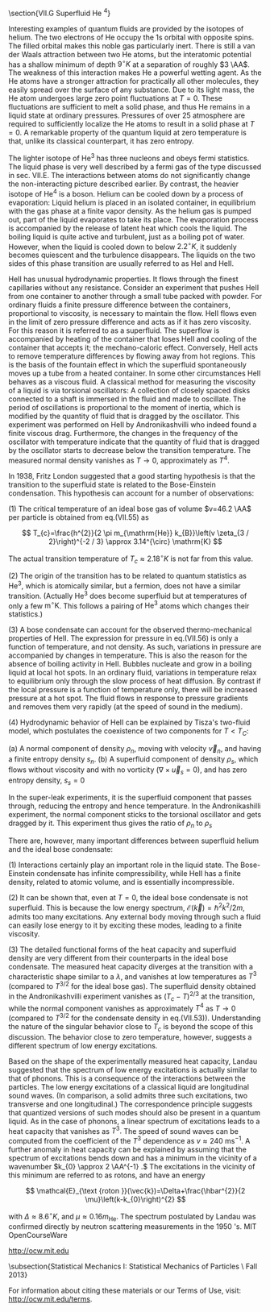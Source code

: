 \section{VII.G Superfluid He $^{4}$}

Interesting examples of quantum fluids are provided by the isotopes of helium. The two electrons of He occupy the 1s orbital with opposite spins. The filled orbital makes this noble gas particularly inert. There is still a van der Waals attraction between two He atoms, but the interatomic potential has a shallow minimum of depth $9^{\circ} K$ at a separation of roughly $3 \AA$. The weakness of this interaction makes He a powerful wetting agent. As the He atoms have a stronger attraction for practically all other molecules, they easily spread over the surface of any substance. Due to its light mass, the He atom undergoes large zero point fluctuations at $T=0 .$ These fluctuations are sufficient to melt a solid phase, and thus He remains in a liquid state at ordinary pressures. Pressures of over 25 atmosphere are required to sufficiently localize the He atoms to result in a solid phase at $T=0 .$ A remarkable property of the quantum liquid at zero temperature is that, unlike its classical counterpart, it has zero entropy.

The lighter isotope of $\mathrm{He}^{3}$ has three nucleons and obeys fermi statistics. The liquid phase is very well described by a fermi gas of the type discussed in sec. VII.E. The interactions between atoms do not significantly change the non-interacting picture described earlier. By contrast, the heavier isotope of $\mathrm{He}^{4}$ is a boson. Helium can be cooled down by a process of evaporation: Liquid helium is placed in an isolated container, in equilibrium with the gas phase at a finite vapor density. As the helium gas is pumped out, part of the liquid evaporates to take its place. The evaporation process is accompanied by the release of latent heat which cools the liquid. The boiling liquid is quite active and turbulent, just as a boiling pot of water. However, when the liquid is cooled down to below $2.2^{\circ} K$, it suddenly becomes quiescent and the turbulence disappears. The liquids on the two sides of this phase transition are usually referred to as HeI and HeII.

HeII has unusual hydrodynamic properties. It flows through the finest capillaries without any resistance. Consider an experiment that pushes HeII from one container to another through a small tube packed with powder. For ordinary fluids a finite pressure difference between the containers, proportional to viscosity, is necessary to maintain the flow. HeII flows even in the limit of zero pressure difference and acts as if it has zero viscosity. For this reason it is referred to as a superfluid. The superflow is accompanied by heating of the container that loses HeII and cooling of the container that accepts it; the mechano-caloric effect. Conversely, HeII acts to remove temperature differences by flowing away from hot regions. This is the basis of the fountain effect in which the superfluid spontaneously moves up a tube from a heated container. In some other circumstances HeII behaves as a viscous fluid. A classical method for measuring the viscosity of a liquid is via torsional oscillators: A collection of closely spaced disks connected to a shaft is immersed in the fluid and made to oscillate. The period of oscillations is proportional to the moment of inertia, which is modified by the quantity of fluid that is dragged by the oscillator. This experiment was performed on HeII by Andronikashvilli who indeed found a finite viscous drag. Furthermore, the changes in the frequency of the oscillator with temperature indicate that the quantity of fluid that is dragged by the oscillator starts to decrease below the transition temperature. The measured normal density vanishes as $T \rightarrow 0$, approximately as $T^{4}$.

In 1938, Fritz London suggested that a good starting hypothesis is that the transition to the superfluid state is related to the Bose-Einstein condensation. This hypothesis can account for a number of observations:

(1) The critical temperature of an ideal bose gas of volume $v=46.2 \AA$ per particle is obtained from eq.(VII.55) as

$$
T_{c}=\frac{h^{2}}{2 \pi m_{\mathrm{He}} k_{B}}\left(v \zeta_{3 / 2}\right)^{-2 / 3} \approx 3.14^{\circ} \mathrm{K}
$$

The actual transition temperature of $T_{c} \approx 2.18^{\circ} K$ is not far from this value.

(2) The origin of the transition has to be related to quantum statistics as $\mathrm{He}^{3}$, which is atomically similar, but a fermion, does not have a similar transition. (Actually $\mathrm{He}^{3}$ does become superfluid but at temperatures of only a few $\mathrm{m}^{\circ} \mathrm{K}$. This follows a pairing of $\mathrm{He}^{3}$ atoms which changes their statistics.)

(3) A bose condensate can account for the observed thermo-mechanical properties of HeII. The expression for pressure in eq.(VII.56) is only a function of temperature, and not density. As such, variations in pressure are accompanied by changes in temperature. This is also the reason for the absence of boiling activity in HeII. Bubbles nucleate and grow in a boiling liquid at local hot spots. In an ordinary fluid, variations in temperature relax to equilibrium only through the slow process of heat diffusion. By contrast if the local pressure is a function of temperature only, there will be increased pressure at a hot spot. The fluid flows in response to pressure gradients and removes them very rapidly (at the speed of sound in the medium).

(4) Hydrodynamic behavior of HeII can be explained by Tisza's two-fluid model, which postulates the coexistence of two components for $T<T_{C}:$

(a) A normal component of density $\rho_{n}$, moving with velocity $\vec{v}_{n}$, and having a finite entropy density $s_{n}$. (b) A superfluid component of density $\rho_{s}$, which flows without viscosity and with no vorticity $\left(\nabla \times \vec{u}_{s}=0\right)$, and has zero entropy density, $s_{s}=0$

In the super-leak experiments, it is the superfluid component that passes through, reducing the entropy and hence temperature. In the Andronikashilli experiment, the normal component sticks to the torsional oscillator and gets dragged by it. This experiment thus gives the ratio of $\rho_{n}$ to $\rho_{s}$

There are, however, many important differences between superfluid helium and the ideal bose condensate:

(1) Interactions certainly play an important role in the liquid state. The Bose-Einstein condensate has infinite compressibility, while HeII has a finite density, related to atomic volume, and is essentially incompressible.

(2) It can be shown that, even at $T=0$, the ideal bose condensate is not superfluid. This is because the low energy spectrum, $\mathcal{E}(\vec{k})=\hbar^{2} k^{2} / 2 m$, admits too many excitations. Any external body moving through such a fluid can easily lose energy to it by exciting these modes, leading to a finite viscosity.

(3) The detailed functional forms of the heat capacity and superfluid density are very different from their counterparts in the ideal bose condensate. The measured heat capacity diverges at the transition with a characteristic shape similar to a $\lambda$, and vanishes at low temperatures as $T^{3}$ (compared to $T^{3 / 2}$ for the ideal bose gas). The superfluid density obtained in the Andronikashvilli experiment vanishes as $\left(T_{c}-T\right)^{2 / 3}$ at the transition, while the normal component vanishes as approximately $T^{4}$ as $T \rightarrow 0$ (compared to $T^{3 / 2}$ for the condensate density in eq.(VII.53)). Understanding the nature of the singular behavior close to $T_{c}$ is beyond the scope of this discussion. The behavior close to zero temperature, however, suggests a different spectrum of low energy excitations.

Based on the shape of the experimentally measured heat capacity, Landau suggested that the spectrum of low energy excitations is actually similar to that of phonons. This is a consequence of the interactions between the particles. The low energy excitations of a classical liquid are longitudinal sound waves. (In comparison, a solid admits three such excitations, two transverse and one longitudinal.) The correspondence principle suggests that quantized versions of such modes should also be present in a quantum liquid. As in the case of phonons, a linear spectrum of excitations leads to a heat capacity that vanishes as $T^{3} .$ The speed of sound waves can be computed from the coefficient of the $T^{3}$ dependence as $v \approx 240 \mathrm{~ms}^{-1} .$ A further anomaly in heat capacity can be explained by assuming that the spectrum of excitations bends down and has a minimum in the vicinity of a wavenumber $k_{0} \approx 2 \AA^{-1} .$ The excitations in the vicinity of this minimum are referred to as rotons, and have an energy

$$
\mathcal{E}_{\text {roton }}(\vec{k})=\Delta+\frac{\hbar^{2}}{2 \mu}\left(k-k_{0}\right)^{2}
$$

with $\Delta \approx 8.6^{\circ} K$, and $\mu \approx 0.16 m_{\mathrm{He}} .$ The spectrum postulated by Landau was confirmed directly by neutron scattering measurements in the 1950 's. MIT OpenCourseWare

http://ocw.mit.edu

\subsection{Statistical Mechanics I: Statistical Mechanics of Particles \\ Fall 2013}

For information about citing these materials or our Terms of Use, visit: http://ocw.mit.edu/terms.
